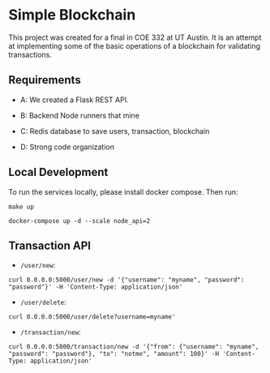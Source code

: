 # Simple Blockchain 

This project was created for a final in COE 332 at UT Austin. It is an attempt at
implementing some of the basic operations of a blockchain for validating transactions.

## Requirements

* A: We created a Flask REST API.

* B: Backend Node runners that mine

* C: Redis database to save users, transaction, blockchain

* D: Strong code organization


## Local Development

To run the services locally, please install docker compose. Then run:

```
make up
```

```
docker-compose up -d --scale node_api=2
```

## Transaction API

* `/user/new`: 
```
curl 0.0.0.0:5000/user/new -d '{"username": "myname", "password": "password"}' -H 'Content-Type: application/json'
```

* `/user/delete`: 
```
curl 0.0.0.0:5000/user/delete?username=myname'
```

* `/transaction/new`: 
```
curl 0.0.0.0:5000/transaction/new -d '{"from": {"username": "myname", "password": "password"}, "to": "notme", "amount": 100}' -H 'Content-Type: application/json'
```
